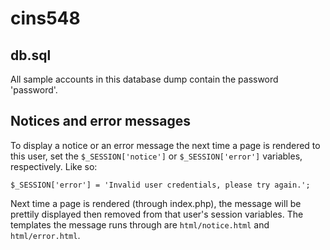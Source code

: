# cins548

## db.sql
All sample accounts in this database dump contain the password 'password'.

## Notices and error messages
To display a notice or an error message the next time a page is rendered to
this user, set the `$_SESSION['notice']` or `$_SESSION['error']` variables,
respectively. Like so:

    $_SESSION['error'] = 'Invalid user credentials, please try again.';

Next time a page is rendered (through index.php), the message will be prettily
displayed then removed from that user's session variables. The templates the
message runs through are `html/notice.html` and `html/error.html`.
